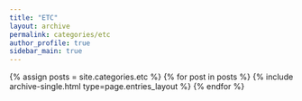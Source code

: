 ```yaml
---
title: "ETC"
layout: archive
permalink: categories/etc
author_profile: true
sidebar_main: true
---
```



{% assign posts = site.categories.etc %}
{% for post in posts %} {% include archive-single.html type=page.entries_layout %} {% endfor %}
